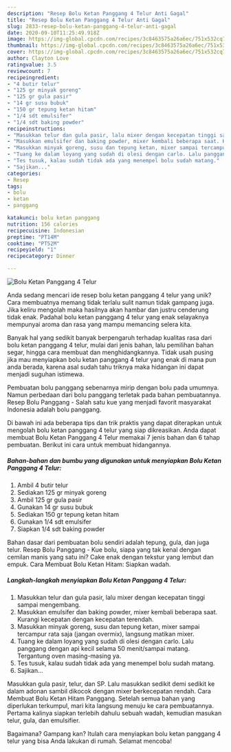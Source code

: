 ```yaml
---
description: "Resep Bolu Ketan Panggang 4 Telur Anti Gagal"
title: "Resep Bolu Ketan Panggang 4 Telur Anti Gagal"
slug: 2833-resep-bolu-ketan-panggang-4-telur-anti-gagal
date: 2020-09-10T11:25:49.918Z
image: https://img-global.cpcdn.com/recipes/3c8463575a26a6ec/751x532cq70/bolu-ketan-panggang-4-telur-foto-resep-utama.jpg
thumbnail: https://img-global.cpcdn.com/recipes/3c8463575a26a6ec/751x532cq70/bolu-ketan-panggang-4-telur-foto-resep-utama.jpg
cover: https://img-global.cpcdn.com/recipes/3c8463575a26a6ec/751x532cq70/bolu-ketan-panggang-4-telur-foto-resep-utama.jpg
author: Clayton Love
ratingvalue: 3.5
reviewcount: 7
recipeingredient:
- "4 butir telur"
- "125 gr minyak goreng"
- "125 gr gula pasir"
- "14 gr susu bubuk"
- "150 gr tepung ketan hitam"
- "1/4 sdt emulsifer"
- "1/4 sdt baking powder"
recipeinstructions:
- "Masukkan telur dan gula pasir, lalu mixer dengan kecepatan tinggi sampai mengembang."
- "Masukkan emulsifer dan baking powder, mixer kembali beberapa saat. Kurangi kecepatan dengan kecepatan terendah."
- "Masukkan minyak goreng, susu dan tepung ketan, mixer sampai tercampur rata saja (jangan overmix), langsung matikan mixer."
- "Tuang ke dalam loyang yang sudah di olesi dengan carlo. Lalu panggang dengan api kecil selama 50 menit/sampai matang. Tergantung oven masing-masing ya."
- "Tes tusuk, kalau sudah tidak ada yang menempel bolu sudah matang."
- "Sajikan..."
categories:
- Resep
tags:
- bolu
- ketan
- panggang

katakunci: bolu ketan panggang 
nutrition: 156 calories
recipecuisine: Indonesian
preptime: "PT14M"
cooktime: "PT52M"
recipeyield: "1"
recipecategory: Dinner

---
```



![Bolu Ketan Panggang 4 Telur](https://img-global.cpcdn.com/recipes/3c8463575a26a6ec/751x532cq70/bolu-ketan-panggang-4-telur-foto-resep-utama.jpg)

Anda sedang mencari ide resep bolu ketan panggang 4 telur yang unik? Cara membuatnya memang tidak terlalu sulit namun tidak gampang juga. Jika keliru mengolah maka hasilnya akan hambar dan justru cenderung tidak enak. Padahal bolu ketan panggang 4 telur yang enak selayaknya mempunyai aroma dan rasa yang mampu memancing selera kita.

Banyak hal yang sedikit banyak berpengaruh terhadap kualitas rasa dari bolu ketan panggang 4 telur, mulai dari jenis bahan, lalu pemilihan bahan segar, hingga cara membuat dan menghidangkannya. Tidak usah pusing jika mau menyiapkan bolu ketan panggang 4 telur yang enak di mana pun anda berada, karena asal sudah tahu triknya maka hidangan ini dapat menjadi suguhan istimewa.

Pembuatan bolu panggang sebenarnya mirip dengan bolu pada umumnya. Namun perbedaan dari bolu panggang terletak pada bahan pembuatannya. Resep Bolu Panggang - Salah satu kue yang menjadi favorit masyarakat Indonesia adalah bolu panggang.


Di bawah ini ada beberapa tips dan trik praktis yang dapat diterapkan untuk mengolah bolu ketan panggang 4 telur yang siap dikreasikan. Anda dapat membuat Bolu Ketan Panggang 4 Telur memakai 7 jenis bahan dan 6 tahap pembuatan. Berikut ini cara untuk membuat hidangannya.

<!--inarticleads1-->

##### Bahan-bahan dan bumbu yang digunakan untuk menyiapkan Bolu Ketan Panggang 4 Telur:

1. Ambil 4 butir telur
1. Sediakan 125 gr minyak goreng
1. Ambil 125 gr gula pasir
1. Gunakan 14 gr susu bubuk
1. Sediakan 150 gr tepung ketan hitam
1. Gunakan 1/4 sdt emulsifer
1. Siapkan 1/4 sdt baking powder


Bahan dasar dari pembuatan bolu sendiri adalah tepung, gula, dan juga telur. Resep Bolu Panggang - Kue bolu, siapa yang tak kenal dengan cemilan manis yang satu ini? Cake enak dengan tekstur yang lembut dan empuk. Cara Membuat Bolu Ketan Hitam: Siapkan wadah. 

<!--inarticleads2-->

##### Langkah-langkah menyiapkan Bolu Ketan Panggang 4 Telur:

1. Masukkan telur dan gula pasir, lalu mixer dengan kecepatan tinggi sampai mengembang.
1. Masukkan emulsifer dan baking powder, mixer kembali beberapa saat. Kurangi kecepatan dengan kecepatan terendah.
1. Masukkan minyak goreng, susu dan tepung ketan, mixer sampai tercampur rata saja (jangan overmix), langsung matikan mixer.
1. Tuang ke dalam loyang yang sudah di olesi dengan carlo. Lalu panggang dengan api kecil selama 50 menit/sampai matang. Tergantung oven masing-masing ya.
1. Tes tusuk, kalau sudah tidak ada yang menempel bolu sudah matang.
1. Sajikan...


Masukkan gula pasir, telur, dan SP. Lalu masukkan sedikit demi sedikit ke dalam adonan sambil dikocok dengan mixer berkecepatan rendah. Cara Membuat Bolu Ketan Hitam Panggang. Setelah semua bahan yang diperlukan terkumpul, mari kita langsung menuju ke cara pembuatannya. Pertama kalinya siapkan terlebih dahulu sebuah wadah, kemudian masukan telur, gula, dan emulsifier. 

Bagaimana? Gampang kan? Itulah cara menyiapkan bolu ketan panggang 4 telur yang bisa Anda lakukan di rumah. Selamat mencoba!
